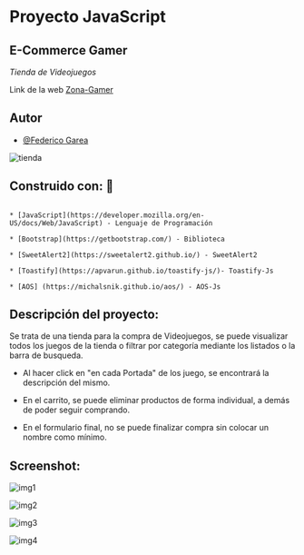 # Proyecto JavaScript
## E-Commerce Gamer

_Tienda de Videojuegos_

Link de la web [Zona-Gamer](https://federicorga.github.io/Proyecto-tiendaJuegos-JS/)




## Autor

- [@Federico Garea](https://www.linkedin.com/in/federicogarea/)

![tienda](https://cdn-icons-png.flaticon.com/512/5847/5847540.png)


## Construido con: 🔧

```

* [JavaScript](https://developer.mozilla.org/en-US/docs/Web/JavaScript) - Lenguaje de Programación
  
* [Bootstrap](https://getbootstrap.com/) - Biblioteca

* [SweetAlert2](https://sweetalert2.github.io/) - SweetAlert2

* [Toastify](https://apvarun.github.io/toastify-js/)- Toastify-Js

* [AOS] (https://michalsnik.github.io/aos/) - AOS-Js

```


## Descripción del proyecto:

Se trata de una tienda para la compra de Videojuegos, se puede visualizar todos los juegos de la tienda o filtrar por categoría mediante los listados o la barra de busqueda.

* Al hacer click en "en cada Portada" de los juego, se encontrará la descripción del mismo.

* En el carrito, se puede eliminar productos de forma individual, a demás de poder seguir comprando.

* En el formulario final, no se puede finalizar compra sin colocar un nombre como mínimo. 




## Screenshot:

![img1](https://github.com/federicorga/JS-ProyectoPaginaJuegos/blob/main/docs/img1.png?raw=true)

![img2](https://github.com/federicorga/JS-ProyectoPaginaJuegos/blob/main/docs/img2.png?raw=true)

![img3](https://github.com/federicorga/JS-ProyectoPaginaJuegos/blob/main/docs/img3.png?raw=true)

![img4](https://github.com/federicorga/JS-ProyectoPaginaJuegos/blob/main/docs/img4.png?raw=true)


